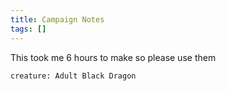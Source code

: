 ```yaml
---
title: Campaign Notes
tags: []
---
```


This took me 6 hours to make so please use them

```statblock
creature: Adult Black Dragon
```
